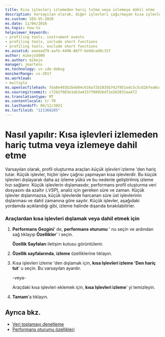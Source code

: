 ```yaml
---
title: Kısa işlevleri izlemeden hariç tutma veya izlemeye dahil etme
description: Varsayılan olarak, diğer işlevleri çağırmayan kısa işlevler, ek yükü azaltmak için izleme ' den çıkarılır. Bunları dahil etme veya hariç tutma hakkında bilgi edinin.
ms.custom: SEO-VS-2020
ms.date: 11/04/2016
ms.topic: how-to
helpviewer_keywords:
- profiling tools, instrument events
- profiling tools, include short functions
- profiling tools, exclude short functions
ms.assetid: eaeead79-aafe-4490-86ff-6ed4cad9c15f
author: mikejo5000
ms.author: mikejo
manager: jmartens
ms.technology: vs-ide-debug
monikerRange: vs-2017
ms.workload:
- multiple
ms.openlocfilehash: fda0e493b35eb04c616a72b1035b742f851edc5c5c82bfea0ccb2daf02db271c
ms.sourcegitcommit: c72b2f603e1eb3a4157f00926df2e263831ea472
ms.translationtype: MT
ms.contentlocale: tr-TR
ms.lasthandoff: 08/12/2021
ms.locfileid: "121368285"
---
```

# <a name="how-to-exclude-or-include-short-functions-from-instrumentation"></a>Nasıl yapılır: Kısa işlevleri izlemeden hariç tutma veya izlemeye dahil etme
Varsayılan olarak, profil oluşturma araçları *küçük işlevleri* izleme 'den hariç tutar. Küçük işlevler, hiçbir işlev çağrısı yapmayan kısa işlevlerdir. Bu küçük işlevleri dışlayarak daha az izleme yükü ve bu nedenle geliştirilmiş izleme hızı sağlanır. Küçük işlevlerin dışlamasıdır, performans profil oluşturma veri dosyasını da azaltır (.*VSP*), analiz için gereken süre ve zaman. Küçük işlevler dışlanmazsa, küçük işlevlerde harcanan süre üst işlevlerinin dışlanması ve dahil zamanına göre sayılır. Küçük işlevler, aşağıdaki yordamda açıklandığı gibi, izleme halinde dışarıda bırakılabilirler.

### <a name="to-exclude-or-include-short-functions-from-instrumentation"></a>Araçlardan kısa işlevleri dışlamak veya dahil etmek için

1. **Performans Gezgini**' de, **performans oturumu** ' nu seçin ve ardından sağ tıklayıp **Özellikler**' i seçin.

     **Özellik Sayfaları** iletişim kutusu görüntülenir.

2. **Özellik sayfalarında**, **izleme** özelliklerine tıklayın.

3. Kısa işlevleri izleme 'den dışlamak için, **kısa Işlevleri izleme 'Den hariç tut**' u seçin. Bu varsayılan ayardır.

     -veya-

     Araçdaki kısa işlevleri eklemek için, **kısa Işlevleri izleme**' yi temizleyin.

4. **Tamam**'a tıklayın.

## <a name="see-also"></a>Ayrıca bkz.
- [Veri toplamayı denetleme](../profiling/controlling-data-collection.md)
- [Performans oturumu özellikleri](../profiling/performance-session-properties.md)
